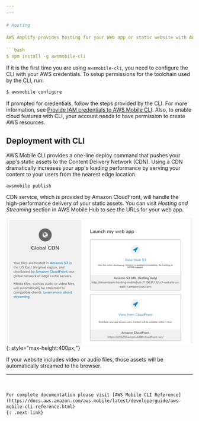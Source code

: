 ```yaml
---
---

# Hosting

AWS Amplify provides hosting for your Web app or static website with AWS Mobile CLI. You can use [awsmobile-cli](https://github.com/aws/awsmobile-cli) to create a new web project and deploy it for hosting and streaming.  

```bash
$ npm install -g awsmobile-cli
```

If it is the first time you are using `awsmobile-cli`, you need to configure the CLI with your AWS credentials. To setup permissions for the toolchain used by the CLI, run:

```bash
$ awsmobile configure
```

If prompted for credentials, follow the steps provided by the CLI. For more information, see [Provide IAM credentials to AWS Mobile CLI](https://docs.aws.amazon.com/aws-mobile/latest/developerguide/aws-mobile-cli-credentials.html). Also, to enable cloud features with CLI, your account needs to have permission to create AWS resources.

## Deployment with CLI

AWS Mobile CLI provides a one-line deploy command that pushes your app's static assets to the Content Delivery Network (CDN). Using a CDN dramatically increases your app's loading performance by serving your content to your users from the nearest edge location.

```bash
awsmobile publish
```

CDN service, which is provided by Amazon CloudFront, will handle the high-performance delivery of your static assets. You can visit *Hosting and Streaming* section in AWS Mobile Hub to see the URLs for your web app.

![CDN](images/mobile_hub_cdn.png?raw=true "CDN"){: style="max-height:400px;"}

If your website includes video or audio files, those assets will be automatically streamed to the browser.

---
```


For complete documentation please visit [AWS Mobile CLI Reference](https://docs.aws.amazon.com/aws-mobile/latest/developerguide/aws-mobile-cli-reference.html)
{: .next-link}
